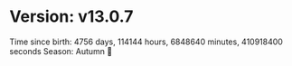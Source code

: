 # Version: v13.0.7
Time since birth: 4756 days, 114144 hours, 6848640 minutes, 410918400 seconds
Season: Autumn 🍁
